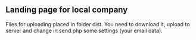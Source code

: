 ## Landing page for local company

Files for uploading placed in folder dist. You need to download it, upload to server and change in send.php some settings (your email data).
